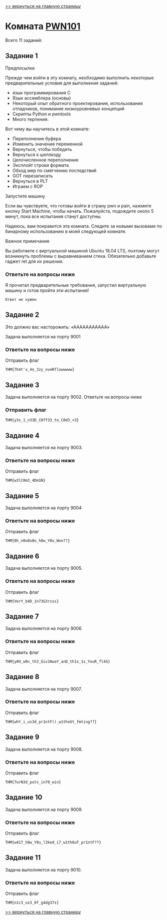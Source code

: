 [>> вернуться на главную страницу](https://github.com/BEPb/tryhackme/blob/master/README.md)

# Комната [PWN101](https://tryhackme.com/r/room/pwn101) 

Всего 11 заданий:
## Задание 1
Предпосылки 

Прежде чем войти в эту комнату, необходимо выполнить некоторые предварительные условия для выполнения заданий:
- язык программирования С
- Язык ассемблера (основы)
- Некоторый опыт обратного проектирования, использования отладчиков, понимание низкоуровневых концепций
- Скрипты Python и pwntools
- Много терпения.

Вот чему вы научитесь в этой комнате:
- Переполнение буфера
- Изменить значение переменной
- Вернуться, чтобы победить
- Вернуться к шеллкоду
- Целочисленное переполнение
- Эксплойт строки формата
- Обход мер по смягчению последствий
- GOT перезаписать
- Вернуться в PLT
- Играем с ROP

Запустите машину

Если вы чувствуете, что готовы войти в страну pwn и pain, нажмите кнопку Start Machine, чтобы начать.  Пожалуйста, 
подождите около 5 минут, пока все испытания станут доступны.

Надеюсь, вам понравится эта комната. Следите за новыми вызовами по бинарному использованию в моей следующей комнате.

Важное примечание

Вы работаете с виртуальной машиной Ubuntu 18.04 LTS, поэтому могут возникнуть проблемы с выравниванием стека. 
Обязательно добавьте гаджет ret для их решения.

### Ответьте на вопросы ниже
Я прочитал предварительные требования, запустил виртуальную машину и готов пройти эти испытания!
```commandline
Ответ не нужен
```

## Задание 2
Это должно вас насторожить: «ААААААААААА»

Задача выполняется на порту 9001

### Ответьте на вопросы ниже
Отправить флаг
```commandline
THM{7h4t's_4n_3zy_oveRflowwwww}
```

## Задание 3
Задача выполняется на порту 9002.
Ответьте на вопросы ниже
### Отправить флаг

```commandline
THM{y3s_1_n33D_C0ff33_to_C0d3_<3}
```

## Задание 4
Задача выполняется на порту  9003.

### Ответьте на вопросы ниже
Отправить флаг

```commandline
THM{w3lC0m3_4Dm1N}
```

## Задание 5
Задача выполняется на порту 9004 
### Ответьте на вопросы ниже
Отправить флаг

```commandline
THM{0h_n0o0o0o_h0w_Y0u_Won??}
```
## Задание 6
Задача выполняется на порту 9005.
### Ответьте на вопросы ниже
Отправить флаг

```commandline
THM{VerY_b4D_1n73G3rsss}
```

## Задание 7
Задача выполняется на порту 9006.
### Ответьте на вопросы ниже
Отправить флаг

```commandline
THM{y0U_w0n_th3_Giv3AwaY_anD_th1s_1s_YouR_fl4G}
```

## Задание 8
Задача выполняется на порту 9007.

### Ответьте на вопросы ниже
Отправить флаг

```commandline
THM{whY_i_us3d_pr1ntF()_w1thoUt_fmting??}
```

## Задание 9
Задача выполняется на порту 9008.

### Ответьте на вопросы ниже
Отправить флаг

```commandline
THM{7urN3d_puts_in70_win}
```

## Задание 10
Задача выполняется на порту 9009.

### Ответьте на вопросы ниже
Отправить флаг

```commandline
THM{w417_h0w_Y0u_l3ked_i7_w1th0uT_pr1ntF??}
```
## Задание 11
Задача выполняется на порту 9010.
### Ответьте на вопросы ниже
Отправить флаг

```commandline
THM{n1c3_us3_0f_g4dg37s}
```


[>> вернуться на главную страницу](https://github.com/BEPb/tryhackme/blob/master/README.md)